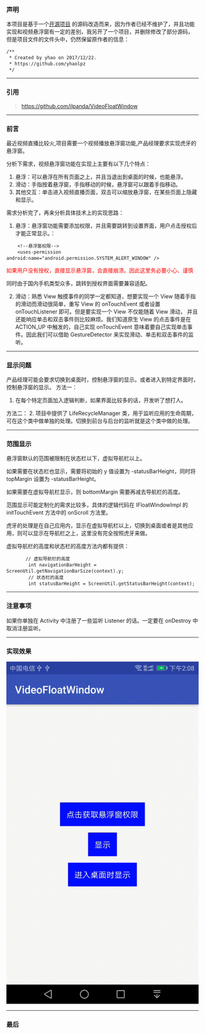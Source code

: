 ### 声明
本项目是基于一个[开源项目](https://github.com/yhaolpz/FloatWindow) 的源码改造而来，因为作者已经不维护了，并且功能实现和视频悬浮窗有一定的差别，我另开了一个项目，并删除修改了部分源码，
但是项目文件的文件头中，仍然保留原作者的信息：
```
/**
 * Created by yhao on 2017/12/22.
 * https://github.com/yhaolpz
 */
```

---
### 引用
> https://github.com/ilpanda/VideoFloatWindow 


---
### 前言
最近视频直播比较火,项目需要一个视频播放悬浮窗功能,产品经理要求实现虎牙的悬浮窗。

分析下需求，视频悬浮窗功能在实现上主要有以下几个特点：

1. 悬浮：可以悬浮在所有页面之上，并且当退出到桌面的时候，也能悬浮。
2. 滑动：手指按着悬浮窗，手指移动的时候，悬浮窗可以跟着手指移动。
3. 其他交互：单击进入视频直播页面，双击可以缩放悬浮窗，在某些页面上隐藏和显示。

需求分析完了，再来分析具体技术上的实现思路：
1. 悬浮：悬浮窗功能需要添加权限，并且需要跳转到设置界面，用户点击授权后才能正常显示。：
```
    <!--悬浮窗权限-->
    <uses-permission android:name="android.permission.SYSTEM_ALERT_WINDOW" />
```
<font color=red>如果用户没有授权，直接显示悬浮窗，会直接崩溃。因此这里务必要小心、谨慎</font>

同时由于国内手机类型众多，跳转到授权界面需要兼容适配。

2. 滑动：熟悉 View 触摸事件的同学一定都知道，想要实现一个 View 随着手指的滑动而滑动很简单，重写 View 的 onTouchEvent 或者设置 onTouchListener 即可。但是要实现一个 View 不仅能随着 View 滑动，
并且还能响应单击和双击事件则比较麻烦。我们知道原生 View 的点击事件是在 ACTION_UP 中触发的，自己实现 onTouchEvent 意味着要自己实现单击事件。因此我们可以借助 GestureDetector 来实现滑动、单击和双击事件的监听。


---
### 显示问题
产品经理可能会要求切换到桌面时，控制悬浮窗的显示。或者进入到特定界面时，控制悬浮窗的显示。
方法一： 
1. 在每个特定页面加入逻辑判断，如果界面比较多的话，开发听了想打人。

方法二：
2. 项目中提供了 LifeRecycleManager 类，用于监听应用的生命周期，可在这个类中做单独的处理。切换到前台与后台的监听就是这个类中做的处理。



---
### 范围显示
悬浮窗默认的范围被限制在状态栏以下，虚拟导航栏以上。

如果需要在状态栏也显示，需要将初始的 y 值设置为 -statusBarHeight，同时将 topMargin 设置为 -statusBarHeight。

如果需要在虚拟导航栏显示，则 bottomMargin 需要再减去导航栏的高度。 

范围显示可能定制化的需求比较多，具体的逻辑代码在 IFloatWindowImpl 的 initTouchEvent 方法中的 onScroll 方法里。

虎牙的处理是在自己应用内，显示在虚拟导航栏以上，切换到桌面或者是其他应用，则可以显示在导航栏之上，这里没有完全按照虎牙来做。

虚拟导航栏的高度和状态栏的高度方法内都有提供：
```
       // 虚拟导航栏的高度
        int navigationBarHeight = ScreenUtil.getNavigationBarSize(context).y;
        // 状态栏的高度
        int statusBarHeight = ScreenUtil.getStatusBarHeight(context);
```


---
### 注意事项
如果你单独在 Activity 中注册了一些监听 Listener 的话。一定要在 onDestroy 中取消注册监听。



---
### 实现效果
![](doc/demo.gif)


---
### 最后

